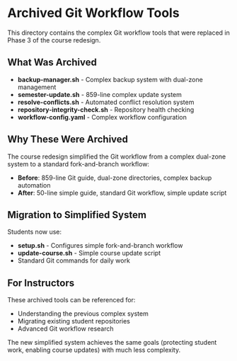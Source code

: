 # Archived Git Workflow Tools

This directory contains the complex Git workflow tools that were replaced in Phase 3 of the course redesign.

## What Was Archived

- **backup-manager.sh** - Complex backup system with dual-zone management
- **semester-update.sh** - 859-line complex update system
- **resolve-conflicts.sh** - Automated conflict resolution system
- **repository-integrity-check.sh** - Repository health checking
- **workflow-config.yaml** - Complex workflow configuration

## Why These Were Archived

The course redesign simplified the Git workflow from a complex dual-zone system to a standard fork-and-branch workflow:

- **Before**: 859-line Git guide, dual-zone directories, complex backup automation
- **After**: 50-line simple guide, standard Git workflow, simple update script

## Migration to Simplified System

Students now use:
- **setup.sh** - Configures simple fork-and-branch workflow
- **update-course.sh** - Simple course update script
- Standard Git commands for daily work

## For Instructors

These archived tools can be referenced for:
- Understanding the previous complex system
- Migrating existing student repositories
- Advanced Git workflow research

The new simplified system achieves the same goals (protecting student work, enabling course updates) with much less complexity.